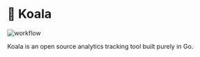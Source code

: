 # 🐨 Koala

![workflow](https://github.com/oabraham1/koala/actions/workflows/go.yml/badge.svg)

Koala is an open source analytics tracking tool built purely in Go.
